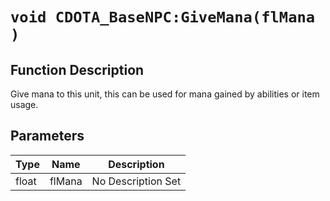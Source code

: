 # `void CDOTA_BaseNPC:GiveMana(flMana )`
## Function Description
Give mana to this unit, this can be used for mana gained by abilities or item usage.
## Parameters
Type|Name|Description
--|--|--
float|flMana|No Description Set
